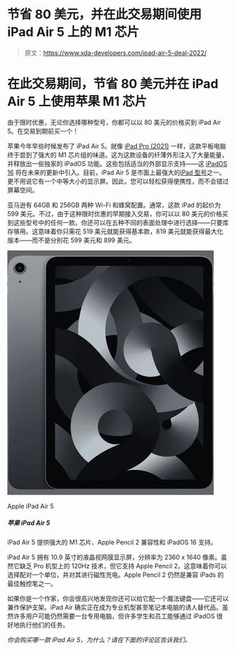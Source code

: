 # 节省 80 美元，并在此交易期间使用 iPad Air 5 上的 M1 芯片

> 原文：<https://www.xda-developers.com/ipad-air-5-deal-2022/>

# 在此交易期间，节省 80 美元并在 iPad Air 5 上使用苹果 M1 芯片

由于限时优惠，无论你选择哪种型号，你都可以以 80 美元的价格买到 iPad Air 5。在交易到期前买一个！

苹果今年早些时候发布了 iPad Air 5。就像 [iPad Pro (2021)](https://www.xda-developers.com/ipad-pro-2021-review/) 一样，这款平板电脑终于尝到了强大的 M1 芯片组的味道。这为这款设备的纤薄外形注入了大量能量，并释放出一些独家的 iPadOS 功能。这些包括适当的外部显示支持——这 [iPadOS 16](https://www.xda-developers.com/ipados-16) 将在未来的更新中引入。目前，iPad Air 5 是市面上最强大的[iPad 型号](https://www.xda-developers.com/best-ipad)之一。更不用说它有一个中等大小的显示屏。因此，您可以轻松获得便携性，而不会错过屏幕空间。

亚马逊有 64GB 和 256GB 两种 Wi-Fi 和蜂窝配置。通常，这款 iPad 的起价为 599 美元。不过，由于这种限时优惠的早期接入交易，你可以以 80 美元的价格买到这些型号中的任何一款。你还可以在五种不同的表面处理中进行选择——只要库存够用。这意味着你只需花 519 美元就能获得基本款，819 美元就能获得最大化版本——而不是分别花 599 美元和 899 美元。

 <picture>![The iPad Air 5 offers the mighty M1 chip, Apple Pencil 2 compatibility, and iPadOS 16 support.](img/248f48af76002f10ee45fc51c1fd7ec6.png)</picture> 

Apple iPad Air 5

##### 苹果 iPad Air 5

iPad Air 5 提供强大的 M1 芯片、Apple Pencil 2 兼容性和 iPadOS 16 支持。

iPad Air 5 拥有 10.9 英寸的液晶视网膜显示屏，分辨率为 2360 x 1640 像素。虽然它缺乏 Pro 机型上的 120Hz 技术，但它支持 Apple Pencil 2。这意味着你可以选择配对一个单位，并对其进行磁性充电。Apple Pencil 2 仍然是兼容 iPads 的最佳触控笔之一。

如果你是一个作家，你会很高兴地发现你还可以给它配一个魔法键盘——它还可以兼作保护支架。iPad Air 确实正在成为专业机型甚至笔记本电脑的诱人替代品。虽然许多用户可能仍然需要一台专用电脑，但许多学生和员工能够通过 iPadOS 很好地执行他们的任务。

*你会购买哪一款 iPad Air 5，为什么？请在下面的评论区告诉我们。*